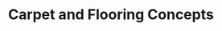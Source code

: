 ---
title: "Carpet and Flooring Concepts"
url: /dun-laoghaire/carpet-and-flooring-concepts/
shop: carpet
---